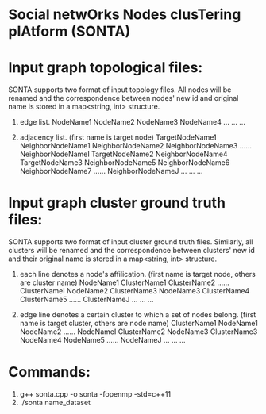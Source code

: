 # Social netwOrks Nodes clusTering plAtform (SONTA)

# Input graph topological files:
SONTA supports two format of input topology files. All nodes will be renamed and the correspondence between nodes' new id and original name is stored in a map<string, int> structure.

1) edge list.
NodeName1 NodeName2
NodeName3 NodeName4
...
...
...

2) adjacency list. (first name is target node)
TargetNodeName1 NeighborNodeName1 NeighborNodeName2 NeighborNodeName3 ...... NeighborNodeNameI
TargetNodeName2 NeighborNodeName4
TargetNodeName3 NeighborNodeName5 NeighborNodeName6 NeighborNodeName7 ...... NeighborNodeNameJ
...
...
...

#  Input graph cluster ground truth files:
SONTA supports two format of input cluster ground truth files. Similarly, all clusters will be renamed and the correspondence between clusters' new id and their original name is stored in a map<string, int> structure.

1) each line denotes a node's affilication. (first name is target node, others are cluster name)
NodeName1 ClusterName1 ClusterName2 ...... ClusterNameI
NodeName2 ClusterName3
NodeName3 ClusterName4 ClusterName5 ...... ClusterNameJ
...
...
...

2) edge line denotes a certain cluster to which a set of nodes belong. (first name is target cluster, others are node name)
ClusterName1 NodeName1 NodeName2 ...... NodeNameI
ClusterName2 NodeName3
ClusterName3 NodeName4 NodeName5 ...... NodeNameJ
...
...
...

# Commands:
1. g++ sonta.cpp -o sonta -fopenmp -std=c++11
2. ./sonta name_dataset
